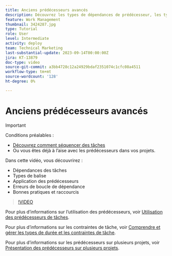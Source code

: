 ```yaml
---
title: Anciens prédécesseurs avancés
description: Découvrez les types de dépendances de prédécesseur, les types de retard, les prédécesseurs appliqués, les erreurs de boucle de dépendance, ainsi que quelques raccourcis et bonnes pratiques.
feature: Work Management
thumbnail: 3424287.jpg
type: Tutorial
role: User
level: Intermediate
activity: deploy
team: Technical Marketing
last-substantial-update: 2023-09-14T00:00:00Z
jira: KT-13879
doc-type: video
source-git-commit: a3bb4728c12a24929bdaf2351074c1cfc08a4511
workflow-type: tm+mt
source-wordcount: '128'
ht-degree: 0%

---
```


# Anciens prédécesseurs avancés

>[!IMPORTANT]
>
>Conditions préalables :
>
>* [Découvrez comment séquencer des tâches](https://experienceleague.adobe.com/docs/workfront-learn/tutorials-workfront/manage-work/tasks/learn-to-sequence-tasks.html?lang=en)
>* Ou vous êtes déjà à l’aise avec les prédécesseurs dans vos projets.

Dans cette vidéo, vous découvrirez :

* Dépendances des tâches
* Types de balise
* Application des prédécesseurs
* Erreurs de boucle de dépendance
* Bonnes pratiques et raccourcis

>[!VIDEO](https://video.tv.adobe.com/v/3424287/?quality=12&learn=on)

Pour plus d’informations sur l’utilisation des prédécesseurs, voir [Utilisation des prédécesseurs de tâches](https://experienceleague.adobe.com/docs/workfront/using/manage-work/tasks/use-task-predecessors/use-task-predecessors.html).

Pour plus d’informations sur les contraintes de tâche, voir [Comprendre et gérer les types de durée et les contraintes de tâche](https://experienceleague.adobe.com/docs/workfront-learn/tutorials-workfront/manage-work/intermediate-projects/understand-and-manage-duration-types-and-task-constraints.html).

Pour plus d’informations sur les prédécesseurs sur plusieurs projets, voir [Présentation des prédécesseurs sur plusieurs projets](https://experienceleague.adobe.com/docs/workfront-learn/tutorials-workfront/manage-work/intermediate-projects/understand-cross-project-predecessors.html).
